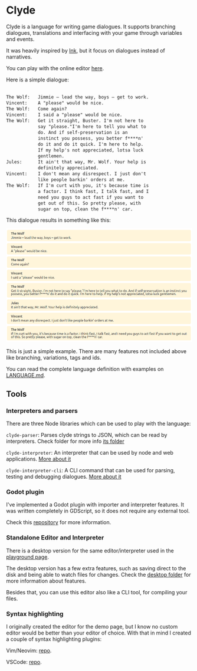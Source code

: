 # Clyde

Clyde is a language for writing game dialogues. It supports branching dialogues, translations and interfacing with your game through variables and events.

It was heavily inspired by [Ink](https://github.com/inkle/ink), but it focus on dialogues instead of narratives.

You can play with the online editor [here]().

Here is a simple dialogue:
```

The Wolf:   Jimmie – lead the way, boys – get to work.
Vincent:    A "please" would be nice.
The Wolf:   Come again?
Vincent:    I said a "please" would be nice.
The Wolf:   Get it straight, Buster. I'm not here to
            say "please."I'm here to tell you what to
            do. And if self-preservation is an
            instinct you possess, you better f****n'
            do it and do it quick. I'm here to help.
            If my help's not appreciated, lotsa luck
            gentlemen.
Jules:      It ain't that way, Mr. Wolf. Your help is
            definitely appreciated.
Vincent:    I don't mean any disrespect. I just don't
            like people barkin' orders at me.
The Wolf:   If I'm curt with you, it's because time is
            a factor. I think fast, I talk fast, and I
            need you guys to act fast if you want to
            get out of this. So pretty please, with
            sugar on top, clean the f****n' car.
```
This dialogue results in something like this:

![Clyde interpreted dialogue sample](clyde_readme_sample.png "Clyde dialogue sample")


This is just a simple example. There are many features not included above like branching, variations, tags and ids.

You can read the complete language definition with examples on [LANGUAGE.md](./LANGUAGE.md).

## Tools

### Interpreters and parsers

There are three Node libraries which can be used to play with the language:

`clyde-parser`: Parses clyde strings to JSON, which can be read by interpreters. Check folder for more info [its folder]()

`clyde-interpreter`: An interpreter that can be used by node and web applications. [More about it ]()

`clyde-interpreter-cli`: A CLI command that can be used for parsing, testing and debugging dialogues. [More about it]()


### Godot plugin

I've implemented a Godot plugin with importer and interpreter features. It was written completely in GDScript, so it does not require any external tool.

Check this [repository]() for more information.


### Standalone Editor and Interpreter

There is a desktop version for the same editor/interpreter used in the [playground page]().

The desktop version has a few extra features, such as saving direct to the disk and being able to watch files for changes. Check the [desktop folder]() for more information about features.

Besides that, you can use this editor also like a CLI tool, for compiling your files.


###  Syntax highlighting

I originally created the editor for the demo page, but I know no custom editor would be better than your editor of choice. With that in mind I created a couple of syntax highlighting plugins:

Vim/Neovim: [repo]().

VSCode: [repo]().




